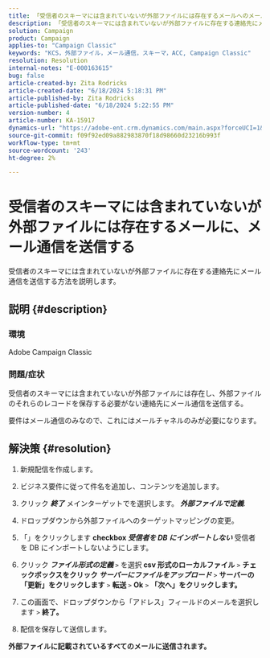 ```yaml
---
title: 「受信者のスキーマには含まれていないが外部ファイルには存在するメールへのメール通信の送信」
description: 「受信者のスキーマには含まれていないが外部ファイルに存在する連絡先にメール通信を送信する方法を説明します。」
solution: Campaign
product: Campaign
applies-to: "Campaign Classic"
keywords: "KCS，外部ファイル，メール通信，スキーマ，ACC, Campaign Classic"
resolution: Resolution
internal-notes: "E-000163615"
bug: false
article-created-by: Zita Rodricks
article-created-date: "6/18/2024 5:18:31 PM"
article-published-by: Zita Rodricks
article-published-date: "6/18/2024 5:22:55 PM"
version-number: 4
article-number: KA-15917
dynamics-url: "https://adobe-ent.crm.dynamics.com/main.aspx?forceUCI=1&pagetype=entityrecord&etn=knowledgearticle&id=8d1758c5-962d-ef11-840a-002248084fbb"
source-git-commit: f09f92ed09a882983870f18d98660d23216b993f
workflow-type: tm+mt
source-wordcount: '243'
ht-degree: 2%

---
```


# 受信者のスキーマには含まれていないが外部ファイルには存在するメールに、メール通信を送信する


受信者のスキーマには含まれていないが外部ファイルに存在する連絡先にメール通信を送信する方法を説明します。

## 説明 {#description}


### <b>環境</b>

Adobe Campaign Classic



### 問題/症状

受信者のスキーマには含まれていないが外部ファイルには存在し、外部ファイルのそれらのレコードを保存する必要がない連絡先にメール通信を送信する。

要件はメール通信のみなので、これにはメールチャネルのみが必要になります。


## 解決策 {#resolution}


1. 新規配信を作成します。


2. ビジネス要件に従って件名を追加し、コンテンツを追加します。


3. クリック <b>*終了</b>* メインターゲットでを選択します。 <b>*外部ファイルで定義</b>.*


4. ドロップダウンから外部ファイルへのターゲットマッピングの変更。


5. 「」をクリックします <b>checkbox *受信者を DB にインポートしない</b>* 受信者を DB にインポートしないようにします。


6. クリック<b> *ファイル形式の定義* </b>`>`  を選択<b> csv 形式のローカルファイル</b> `>`  <b>チェックボックスをクリック *サーバーにファイルをアップロード</b>* `>`  <b>サーバーの「更新」をクリックします</b> `>`  <b>転送 </b>`>` <b> Ok</b> `>`  <b>「次へ」をクリックします。</b>


7. この画面で、ドロップダウンから「アドレス」フィールドのメールを選択します `>`  <b>終了。</b>


8. 配信を保存して送信します。






<b>外部ファイルに記載されているすべてのメールに送信されます。</b>


